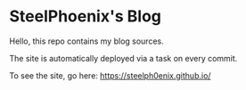 # SteelPhoenix's Blog

Hello, this repo contains my blog sources.

The site is automatically deployed via a task on every commit.

To see the site, go here: <https://steelph0enix.github.io/>
